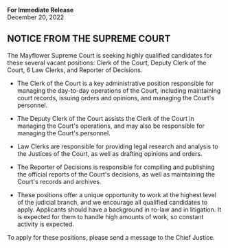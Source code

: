 **For Immediate Release**\
December 20, 2022


## NOTICE FROM THE SUPREME COURT

The Mayflower Supreme Court is seeking highly qualified candidates for these several vacant positions: Clerk of the Court, Deputy Clerk of the Court, 6 Law Clerks, and Reporter of Decisions.

* The Clerk of the Court is a key administrative position responsible for managing the day-to-day operations of the Court, including maintaining court records, issuing orders and opinions, and managing the Court's personnel.

* The Deputy Clerk of the Court assists the Clerk of the Court in managing the Court's operations, and may also be responsible for managing the Court's personnel.

* Law Clerks are responsible for providing legal research and analysis to the Justices of the Court, as well as drafting opinions and orders.

* The Reporter of Decisions is responsible for compiling and publishing the official reports of the Court's decisions, as well as maintaining the Court's records and archives.

* These positions offer a unique opportunity to work at the highest level of the judicial branch, and we encourage all qualified candidates to apply. Applicants should have a background in ro-law and in litigation. It is expected for them to handle high amounts of work, so constant activity is expected. 

To apply for these positions, please send a message to the Chief Justice.

##